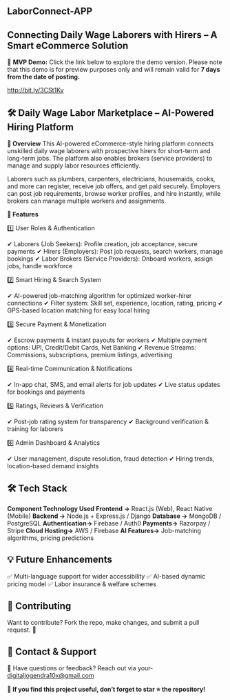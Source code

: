 ## LaborConnect-APP
## **Connecting Daily Wage Laborers with Hirers – A Smart eCommerce Solution**

🔗 **MVP Demo:** Click the link below to explore the demo version. Please note that this demo is for preview purposes only and will remain valid for **7 days from the date of posting.**

http://bit.ly/3CSt1Kv

## **🛠️ Daily Wage Labor Marketplace – AI-Powered Hiring Platform**

**🔹 Overview**
This AI-powered eCommerce-style hiring platform connects unskilled daily wage laborers with prospective hirers for short-term and long-term jobs. The platform also enables brokers (service providers) to manage and supply labor resources efficiently.

Laborers such as plumbers, carpenters, electricians, housemaids, cooks, and more can register, receive job offers, and get paid securely. Employers can post job requirements, browse worker profiles, and hire instantly, while brokers can manage multiple workers and assignments.

**🚀 Features**

1️⃣ User Roles & Authentication

✔ Laborers (Job Seekers): Profile creation, job acceptance, secure payments
✔ Hirers (Employers): Post job requests, search workers, manage bookings
✔ Labor Brokers (Service Providers): Onboard workers, assign jobs, handle workforce

2️⃣ Smart Hiring & Search System

✔ AI-powered job-matching algorithm for optimized worker-hirer connections
✔ Filter system: Skill set, experience, location, rating, pricing
✔ GPS-based location matching for easy local hiring

3️⃣ Secure Payment & Monetization

✔ Escrow payments & instant payouts for workers
✔ Multiple payment options: UPI, Credit/Debit Cards, Net Banking
✔ Revenue Streams: Commissions, subscriptions, premium listings, advertising

4️⃣ Real-time Communication & Notifications

✔ In-app chat, SMS, and email alerts for job updates
✔ Live status updates for bookings and payments

5️⃣ Ratings, Reviews & Verification

✔ Post-job rating system for transparency
✔ Background verification & training for laborers

6️⃣ Admin Dashboard & Analytics

✔ User management, dispute resolution, fraud detection
✔ Hiring trends, location-based demand insights

## **🛠️ Tech Stack**
**Component	Technology Used**
**Frontend ->**	React.js (Web), React Native (Mobile)
**Backend	->** Node.js + Express.js / Django
**Database ->**	MongoDB / PostgreSQL
**Authentication->**	Firebase / Auth0
**Payments->**	Razorpay / Stripe
**Cloud Hosting->**	AWS / Firebase
**AI Features->**	Job-matching algorithms, pricing predictions

## 💡 Future Enhancements
✅ Multi-language support for wider accessibility
✅ AI-based dynamic pricing model
✅ Labor insurance & welfare schemes

## 📝 Contributing
Want to contribute? Fork the repo, make changes, and submit a pull request. 🎉

## 📩 Contact & Support
💌 Have questions or feedback? Reach out via your- digitaljogendra10x@gmail.com

**🌟 If you find this project useful, don’t forget to star ⭐ the repository!**


